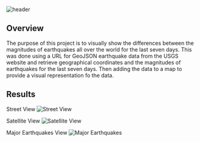 ![header](https://user-images.githubusercontent.com/88597956/146654856-07d125ea-e0e0-4e3f-b111-64e28931b101.png)

## Overview
The purpose of this project is to visually show the differences between the magnitudes of earthquakes all over the world for the last seven days. This was done using a URL for GeoJSON earthquake data from the USGS website and retrieve geographical coordinates and the magnitudes of earthquakes for the last seven days. Then adding the data to a map to provide a visual representation fo the data.

## Results

Street View
![Street View](https://user-images.githubusercontent.com/88597956/146655021-cc7b03c1-02d8-47cb-a2c0-3c641cb15cb2.png)

Satellite View
![Satellite View](https://user-images.githubusercontent.com/88597956/146655022-bf0c3b7e-4288-4af3-a660-cbed7f0ccbf7.png)

Major Earthquakes View
![Major Earthquakes](https://user-images.githubusercontent.com/88597956/146655029-f81ea1e6-3e1b-4875-95ed-472dd517f874.png)
